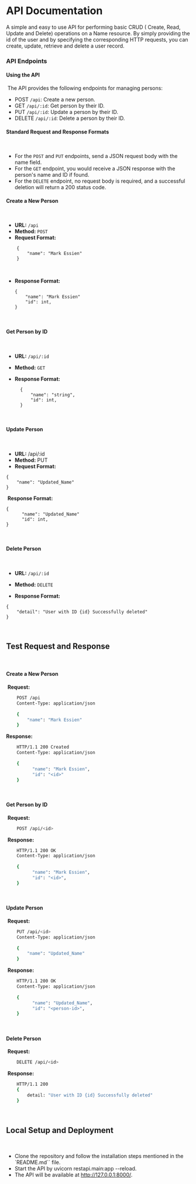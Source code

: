 # API Documentation
​A simple and easy to use API for performing basic CRUD ( Create, Read, Update and Delete) operations on a Name resource. By simply providing the id of the user and by specifying the corresponding HTTP requests, you can create, update, retrieve and delete a user record.
### API Endpoints
#### Using the API
​
The API provides the following endpoints for managing persons:
​
- POST `/api`: Create a new person.
- GET `/api/:id`: Get person by their ID.
- PUT `/api/:id`: Update a person by their ID.
- DELETE `/api/:id`: Delete a person by their ID.
​
#### Standard Request and Response Formats
​
- For the `POST` and `PUT` endpoints, send a JSON request body with the name field.
- For the `GET` endpoint, you would receive a JSON response with the person's name and ID if found.
- For the `DELETE` endpoint, no request body is required, and a successful deletion will return a 200 status code.
​
#### Create a New Person
​
- **URL:** `/api`
- **Method:** `POST`
- **Request Format:**
​
```
    {
        "name": "Mark Essien"
    }
```
​
- **Response Format:**
  ```
  {
      "name": "Mark Essien"
      "id": int,
  }
  ```
​
#### Get Person by ID
​
- **URL:** `/api/:id`
- **Method:** `GET`
  
- **Response Format:**
  ```
    {
        "name": "string",
        "id": int,
    }
  ```
​
#### Update Person
​
- **URL:** /api/:id
- **Method:** PUT
- **Request Format:**
​
```
{
    "name": "Updated_Name"
}
```
​
**Response Format:**
​
```
{
      "name": "Updated_Name"
      "id": int,
}
```
​
#### Delete Person
​
- **URL:** `/api/:id`
- **Method:** `DELETE`

- **Response Format:**
​
```
{
    "detail": "User with ID {id} Successfully deleted"
}
```
​
## Test Request and Response
​
#### Create a New Person
​
**Request:**
​
```sh
    POST /api
    Content-Type: application/json
​
    {
        "name": "Mark Essien"
    }
```

**Response:**
​
```sh
    HTTP/1.1 200 Created
    Content-Type: application/json
​
    {
          "name": "Mark Essien",
          "id": "<id>"
    }
```
​
#### Get Person by ID
​
**Request:**
​
```sh
    POST /api/<id>
```
​
**Response:**
​
```sh
    HTTP/1.1 200 OK
    Content-Type: application/json
​
    {
          "name": "Mark Essien",
          "id": "<id>",
    }
```
​
#### Update Person
​
**Request:**
​
```sh
    PUT /api/<id>
    Content-Type: application/json
​
    {
        "name": "Updated_Name"
    }
```
​
**Response:**
​
```sh
    HTTP/1.1 200 OK
    Content-Type: application/json
​
    {
          "name": "Updated_Name",
          "id": "<person-id>",
    }
```
​
#### Delete Person
​
**Request:**
​
```sh
    DELETE /api/<id>
```
​
**Response:**
​
```sh
    HTTP/1.1 200
    {
        detail: "User with ID {id} Successfully deleted"
    }
```
​
## Local Setup and Deployment
​
- Clone the repository and follow the installation steps mentioned in the `README.md`` file.
- Start the API by uvicorn restapi.main:app --reload.
- The API will be available at http://127.0.0.1:8000/. 
